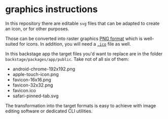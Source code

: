 # graphics instructions

In this repository there are editable `svg` files that can be adapted to create an icon, or for other purposes.

Those can be converted into raster graphics [PNG format](https://en.wikipedia.org/wiki/PNG) which is well-suited for icons.
In addition, you will need a [`.ico`](<https://en.wikipedia.org/wiki/ICO_(file_format)>) file as well.

In this backstage app the target files you'd want to replace are in the folder `backstage/packages/app/public`. Take not of all six of them:


- android-chrome-192x192.png
- apple-touch-icon.png
- favicon-16x16.png
- favicon-32x32.png
- favicon.ico
- safari-pinned-tab.svg


The transformation into the target formats is easy to achieve with image editing software or dedicated CLI utilities.
